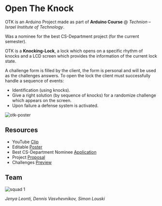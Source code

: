 # Open The Knock

OTK is an Arduino Project made as part of **Arduino Course** @ *Technion – Israel Institute of Technology*.

Was a nominee for the best CS-Department project  (for the current semester).

OTK is a **Knocking-Lock**, a lock which opens on a specific rhythm of knocks and a LCD screen which provides the information of the current lock state.

A challenge form is filled by the client, the form is personal and will be used as the challenges answers. To open the lock the client must successfully handle a sequence of events:

- Identification (using knocks).
- Give a right solution (by sequence of knocks) for a randomize challenge which appears on the screen.
- Upon failure a defense system is activated.

![otk-poster](https://user-images.githubusercontent.com/27515937/51446218-a74ff800-1d17-11e9-8522-e07eff4380a4.png)

## Resources

- YouTube [Clip](https://www.youtube.com/watch?v=5NvydEw8dt8)
- Editable [Poster](https://docs.google.com/presentation/d/1DuTG3v4OgOKBYX6L_xmy8E5fXFIII_hNHCgcsua83No/edit#slide=id.p1)
- Best CS-Department Nominee [Application](/documents/OTK-application.pdf)
- Project [Proposal](https://docs.google.com/document/d/1Ufyt-wkjjTNKOpU29cXHKdXe90z_VuW2G_VYgOrjaws/edit?usp=sharing)
- Challenges [Preview](https://docs.google.com/presentation/d/15VveWDuWZRcpuUBN2vWplr6g09zVUcH8m2xD6s4wSRc/edit?usp=sharing)

## Team

![squad 1](https://user-images.githubusercontent.com/27515937/51446338-6c4ec400-1d19-11e9-8701-f989ca23bd53.png)

*Jenya Leonti, Dennis Vasvhevnikov, Simon Louski*
